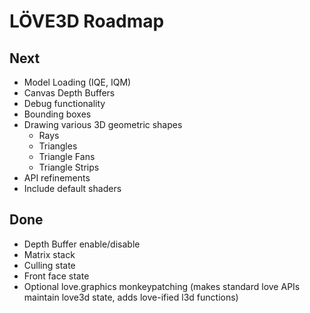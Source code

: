 # LÖVE3D Roadmap

## Next
* Model Loading (IQE, IQM)
* Canvas Depth Buffers
* Debug functionality
* Bounding boxes
* Drawing various 3D geometric shapes
	* Rays
	* Triangles
	* Triangle Fans
	* Triangle Strips
* API refinements
* Include default shaders

## Done
* Depth Buffer enable/disable
* Matrix stack
* Culling state
* Front face state
* Optional love.graphics monkeypatching (makes standard love APIs maintain love3d state, adds love-ified l3d functions)
